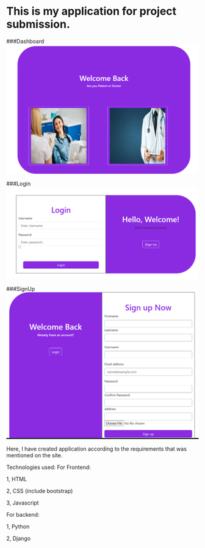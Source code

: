 # This is my application for project submission.

###Dashboard
![dashboard](dashboard.png)

###Login
![login](login.png)

###SignUp
![sign](sign.png)

Here, I have created application according to the requirements that was mentioned on the site.

Technologies used:
For Frontend:

1, HTML

2, CSS (include bootstrap)

3, Javascript

For backend:

1, Python

2, Django


